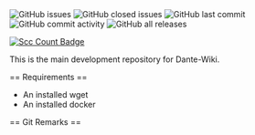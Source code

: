 <div>
  <img alt="GitHub issues" src="https://img.shields.io/github/issues/clecap/dante-wiki">
  <img alt="GitHub closed issues" src="https://img.shields.io/github/issues-closed/clecap/dante-wiki">
  <img alt="GitHub last commit" src="https://img.shields.io/github/last-commit/clecap/dante-wiki">
  <img alt="GitHub commit activity" src="https://img.shields.io/github/commit-activity/m/clecap/dante-wiki">
  <img alt="GitHub all releases" src="https://img.shields.io/github/downloads/clecap/dante-wiki/total">
</div>

[![Scc Count Badge](https://sloc.xyz/github/clecap/dante-wiki/)](https://github.com/clecap/Parsifal/)

This is the main development repository for Dante-Wiki.

== Requirements ==
* An installed wget
* An installed docker



== Git Remarks ==


